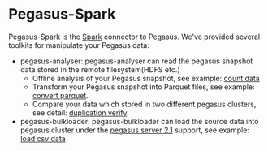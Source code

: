 # Pegasus-Spark

Pegasus-Spark is the [Spark](https://spark.apache.org/) connector to Pegasus. We've provided several toolkits for
manipulate your Pegasus data:
- pegasus-analyser: pegasus-analyser can read the pegasus snapshot data stored in the remote filesystem(HDFS etc.)
  - Offline analysis of your Pegasus snapshot, see example: [count data](https://github.com/pegasus-kv/pegasus-spark/blob/8c585a47e4b618924275c5c1404bdaef9c26f40a/pegasus-spark-analyser/src/main/scala/com/xiaomi/infra/pegasus/spark/analyser/examples/basic/CountData.scala)
  - Transform your Pegasus snapshot into Parquet files, see example: [convert parquet](https://github.com/pegasus-kv/pegasus-spark/tree/8c585a47e4b618924275c5c1404bdaef9c26f40a/pegasus-spark-analyser/src/main/scala/com/xiaomi/infra/pegasus/spark/analyser/examples/parquet).
  - Compare your data which stored in two different pegasus clusters, see detail: [duplication verify](https://github.com/pegasus-kv/pegasus-spark/tree/8c585a47e4b618924275c5c1404bdaef9c26f40a/pegasus-spark-analyser/src/main/scala/com/xiaomi/infra/pegasus/spark/analyser/recipes/verify).
- pegasus-bulkloader: pegasus-bulkloader can load the source data into pegasus cluster under the [pegasus server 2.1](https://github.com/apache/incubator-pegasus/tree/v2.1) support, see example: [load csv data](https://github.com/pegasus-kv/pegasus-spark/blob/8c585a47e4b618924275c5c1404bdaef9c26f40a/pegasus-spark-bulkloader/src/main/scala/com/xiaomi/infra/pegasus/spark/bulkloader/examples/CSVBulkLoader.scala)
